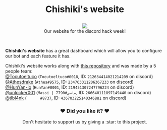 # <p align="center">Chishiki's website</p>
<p align="center"><img src="https://cdn.discordapp.com/attachments/592105115872133160/594299077060198412/logoaaaa.png"><br>Our website for the discord hack week!</p><br>

**Chishiki's website** has a great dashboard which will allow you to configure our bot and each feature it has.<br>

Chishiki's website works along with [this repository](https://github.com/Tocutoeltuco/hackweekbot) and was made by a 5 people team:<br>
[@Tocutoeltuco](https://github.com/Tocutoeltuco) (`Tocutoeltuco#0018`, ID: `212634414021214209` on discord)<br>
[@Athesdrake](https://github.com/Athesdrake) (`Athes#9575`, ID: `234763311206367233` on discord)<br>
[@HunYan-io](https://github.com/HunYan-io) (`HunYan#0001`, ID: `219451307247796224` on discord)<br>
[@unlocker001](https://github.com/unlocker001) (`Massi | ماسي#7790`, ID: `266640111897149440` on discord)<br>
[@tlbl4nk](https://github.com/tlbl4nk) (`󠂪󠂪 󠂪󠂪 󠂪󠂪󠂪󠂪 󠂪󠂪 󠂪󠂪󠂪󠂪 󠂪󠂪 󠂪󠂪#8737`, ID: `436703225140346881` on discord)<br>

### <p align="center">:heart: Did you like it? :heart:</p>
<p align="center">Don't hesitate to support us by giving a :star: to this project.</p>
